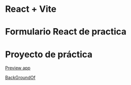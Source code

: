 # React + Vite

# Formulario React de practica

# Proyecto de práctica

[Preview app](https://jmes-mi-primer-app-form.netlify.app/)

[BackGroundOf](https://www.pexels.com/es-es/foto/boligrafo-negro-con-cuaderno-de-espiral-marron-733852/)
